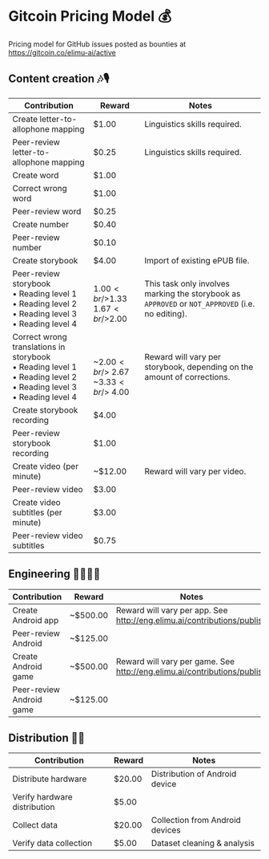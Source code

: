 # Gitcoin Pricing Model 💰

Pricing model for GitHub issues posted as bounties at https://gitcoin.co/elimu-ai/active

## Content creation 🎶🎙️

|Contribution|Reward|Notes|
--- | --- | ---
|Create letter-to-allophone mapping|$1.00|Linguistics skills required.|
|Peer-review letter-to-allophone mapping|$0.25|Linguistics skills required.|
|Create word|$1.00||
|Correct wrong word|$1.00||
|Peer-review word|$0.25||
|Create number|$0.40||
|Peer-review number|$0.10||
|Create storybook|$4.00|Import of existing ePUB file.|
|Peer-review storybook<br /> • Reading level 1<br /> • Reading level 2<br /> • Reading level 3<br /> • Reading level 4|<br />$1.00<br />$1.33<br />$1.67<br />$2.00|This task only involves marking the storybook as `APPROVED` or `NOT_APPROVED` (i.e. no editing).|
|Correct wrong translations in storybook<br /> • Reading level 1<br /> • Reading level 2<br /> • Reading level 3<br /> • Reading level 4|<br /><br /> ~$2.00<br /> ~$2.67<br /> ~$3.33<br /> ~$4.00|Reward will vary per storybook, depending on the amount of corrections.|
|Create storybook recording|$4.00||
|Peer-review storybook recording|$1.00||
|Create video (per minute)| ~$12.00|Reward will vary per video.|
|Peer-review video|$3.00||
|Create video subtitles (per minute)|$3.00||
|Peer-review video subtitles|$0.75||

## Engineering 👩🏽‍💻📱

|Contribution|Reward|Notes|
--- | --- | ---
|Create Android app|~$500.00|Reward will vary per app. See http://eng.elimu.ai/contributions/publish|
|Peer-review Android|~$125.00||
|Create Android game|~$500.00|Reward will vary per game. See http://eng.elimu.ai/contributions/publish|
|Peer-review Android game|~$125.00||

## Distribution 🛵💨

|Contribution|Reward|Notes|
--- | --- | ---
|Distribute hardware|$20.00|Distribution of Android device|
|Verify hardware distribution|$5.00||
|Collect data|$20.00|Collection from Android devices|
|Verify data collection|$5.00|Dataset cleaning & analysis|
